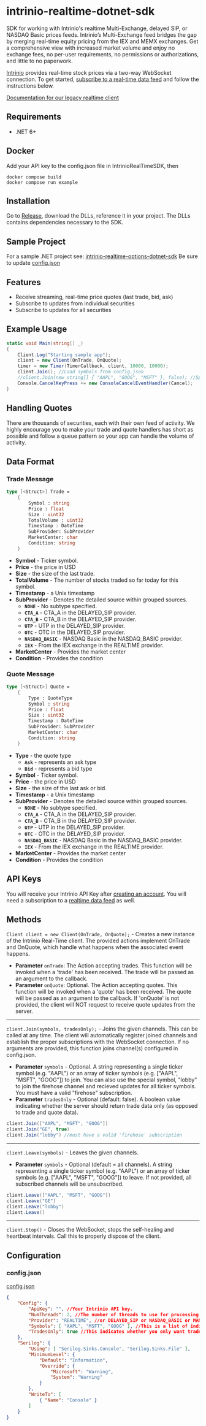# intrinio-realtime-dotnet-sdk
SDK for working with Intrinio's realtime Multi-Exchange, delayed SIP, or NASDAQ Basic prices feeds.  Intrinio’s Multi-Exchange feed bridges the gap by merging real-time equity pricing from the IEX and MEMX exchanges. Get a comprehensive view with increased market volume and enjoy no exchange fees, no per-user requirements, no permissions or authorizations, and little to no paperwork.

[Intrinio](https://intrinio.com/) provides real-time stock prices via a two-way WebSocket connection. To get started, [subscribe to a real-time data feed](https://intrinio.com/real-time-multi-exchange) and follow the instructions below.

[Documentation for our legacy realtime client](https://github.com/intrinio/intrinio-realtime-csharp-sdk/tree/v2.2.0)


## Requirements

- .NET 6+

## Docker
Add your API key to the config.json file in IntrinioRealTimeSDK, then
```
docker compose build
docker compose run example
```

## Installation

Go to [Release](https://github.com/intrinio/intrinio-realtime-csharp-sdk/releases/), download the DLLs, reference it in your project. The DLLs contains dependencies necessary to the SDK.

## Sample Project

For a sample .NET project see: [intrinio-realtime-options-dotnet-sdk](https://github.com/intrinio/intrinio-realtime-csharp-sdk/blob/master/IntrinioRealTimeSDK/Program.cs)
Be sure to update [config.json](https://github.com/intrinio/intrinio-realtime-csharp-sdk/blob/master/IntrinioRealtimeMultiExchange/config.json)

## Features

* Receive streaming, real-time price quotes (last trade, bid, ask)
* Subscribe to updates from individual securities
* Subscribe to updates for all securities

## Example Usage
```csharp
static void Main(string[] _)
{
	Client.Log("Starting sample app");
	client = new Client(OnTrade, OnQuote);
	timer = new Timer(TimerCallback, client, 10000, 10000);
	client.Join(); //Load symbols from config.json
	//client.Join(new string[] { "AAPL", "GOOG", "MSFT" }, false); //Specify symbols at runtime
	Console.CancelKeyPress += new ConsoleCancelEventHandler(Cancel);
}
```

## Handling Quotes

There are thousands of securities, each with their own feed of activity.  We highly encourage you to make your trade and quote handlers has short as possible and follow a queue pattern so your app can handle the volume of activity.

## Data Format

### Trade Message

```fsharp
type [<Struct>] Trade =
    {
        Symbol : string
        Price : float
        Size : uint32
        TotalVolume : uint32
        Timestamp : DateTime
        SubProvider: SubProvider
        MarketCenter: char
        Condition: string
    }
```

* **Symbol** - Ticker symbol.
* **Price** - the price in USD
* **Size** - the size of the last trade.
* **TotalVolume** - The number of stocks traded so far today for this symbol.
* **Timestamp** - a Unix timestamp
* **SubProvider** - Denotes the detailed source within grouped sources.
  *    **`NONE`** - No subtype specified.
  *    **`CTA_A`** - CTA_A in the DELAYED_SIP provider.
  *    **`CTA_B`** - CTA_B in the DELAYED_SIP provider.
  *    **`UTP`** - UTP in the DELAYED_SIP provider.
  *    **`OTC`** - OTC in the DELAYED_SIP provider.
  *    **`NASDAQ_BASIC`** - NASDAQ Basic in the NASDAQ_BASIC provider.
  *    **`IEX`** - From the IEX exchange in the REALTIME provider.
* **MarketCenter** - Provides the market center
* **Condition** - Provides the condition


### Quote Message

```fsharp
type [<Struct>] Quote =
    {
        Type : QuoteType 
        Symbol : string
        Price : float
        Size : uint32
        Timestamp : DateTime
        SubProvider: SubProvider
        MarketCenter: char
        Condition: string
    }
```

* **Type** - the quote type
  *    **`Ask`** - represents an ask type
  *    **`Bid`** - represents a bid type  
* **Symbol** - Ticker symbol.
* **Price** - the price in USD
* **Size** - the size of the last ask or bid.
* **Timestamp** - a Unix timestamp
* **SubProvider** - Denotes the detailed source within grouped sources.
  *    **`NONE`** - No subtype specified.
  *    **`CTA_A`** - CTA_A in the DELAYED_SIP provider.
  *    **`CTA_B`** - CTA_B in the DELAYED_SIP provider.
  *    **`UTP`** - UTP in the DELAYED_SIP provider.
  *    **`OTC`** - OTC in the DELAYED_SIP provider.
  *    **`NASDAQ_BASIC`** - NASDAQ Basic in the NASDAQ_BASIC provider.
  *    **`IEX`** - From the IEX exchange in the REALTIME provider.
* **MarketCenter** - Provides the market center
* **Condition** - Provides the condition

## API Keys

You will receive your Intrinio API Key after [creating an account](https://intrinio.com/signup). You will need a subscription to a [realtime data feed](https://intrinio.com/real-time-multi-exchange) as well.

## Methods

`Client client = new Client(OnTrade, OnQuote);` - Creates a new instance of the Intrinio Real-Time client. The provided actions implement OnTrade and OnQuote, which handle what happens when the associated event happens.
* **Parameter** `onTrade`: The Action accepting trades. This function will be invoked when a 'trade' has been received. The trade will be passed as an argument to the callback.
* **Parameter** `onQuote`: Optional. The Action accepting quotes. This function will be invoked when a 'quote' has been received. The quote will be passed as an argument to the callback. If 'onQuote' is not provided, the client will NOT request to receive quote updates from the server.
---------
`client.Join(symbols, tradesOnly);` - Joins the given channels. This can be called at any time. The client will automatically register joined channels and establish the proper subscriptions with the WebSocket connection. If no arguments are provided, this function joins channel(s) configured in config.json.
* **Parameter** `symbols` - Optional. A string representing a single ticker symbol (e.g. "AAPL") or an array of ticker symbols (e.g. ["AAPL", "MSFT", "GOOG"]) to join. You can also use the special symbol, "lobby" to join the firehose channel and recieved updates for all ticker symbols. You must have a valid "firehose" subscription.
* **Parameter** `tradesOnly` - Optional (default: false). A boolean value indicating whether the server should return trade data only (as opposed to trade and quote data).
```csharp
client.Join(["AAPL", "MSFT", "GOOG"])
client.Join("GE", true)
client.Join("lobby") //must have a valid 'firehose' subscription
```
---------
`client.Leave(symbols)` - Leaves the given channels.
* **Parameter** `symbols` - Optional (default = all channels). A string representing a single ticker symbol (e.g. "AAPL") or an array of ticker symbols (e.g. ["AAPL", "MSFT", "GOOG"]) to leave. If not provided, all subscribed channels will be unsubscribed.
```csharp
client.Leave(["AAPL", "MSFT", "GOOG"])
client.Leave("GE")
client.Leave("lobby")
client.Leave()
```
---------
`client.Stop()` - Closes the WebSocket, stops the self-healing and heartbeat intervals. Call this to properly dispose of the client.

## Configuration

### config.json
[config.json](https://github.com/intrinio/intrinio-realtime-csharp-sdk/blob/master/IntrinioRealtimeMultiExchange/config.json)
```json
{
	"Config": {
		"ApiKey": "", //Your Intrinio API key.
		"NumThreads": 2, //The number of threads to use for processing events.
		"Provider": "REALTIME", //or DELAYED_SIP or NASDAQ_BASIC or MANUAL
		"Symbols": [ "AAPL", "MSFT", "GOOG" ], //This is a list of individual tickers to subscribe to, or "lobby" to subscribe to all at once (firehose).
		"TradesOnly": true //This indicates whether you only want trade events (true) or you want trade, ask, and bid events (false).
	},
	"Serilog": {
		"Using": [ "Serilog.Sinks.Console", "Serilog.Sinks.File" ],
		"MinimumLevel": {
			"Default": "Information",
			"Override": {
				"Microsoft": "Warning",
				"System": "Warning"
			}
		},
		"WriteTo": [
			{ "Name": "Console" }
		]
	}
}
```
